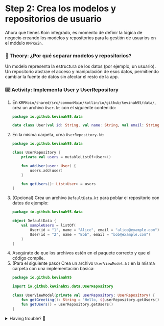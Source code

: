 # Step 2: Crea los modelos y repositorios de usuario

Ahora que tienes Koin integrado, es momento de definir la lógica de negocio creando los modelos y repositorios para la gestión de usuarios en el módulo `KMPKoin`.

### 📖 Theory: ¿Por qué separar modelos y repositorios?

<!--
> [!NOTE]
> Separar los modelos de datos y los repositorios permite una arquitectura más limpia, facilita el testing y el mantenimiento del código.
-->

Un modelo representa la estructura de los datos (por ejemplo, un usuario). Un repositorio abstrae el acceso y manipulación de esos datos, permitiendo cambiar la fuente de datos sin afectar el resto de la app.

### ⌨️ Activity: Implementa User y UserRepository

1. En `KMPKoin/shared/src/commonMain/kotlin/io/github/kevinah95/data/`, crea un archivo `User.kt` con el siguiente contenido:
   ```kotlin
   package io.github.kevinah95.data

   data class User(val id: String, val name: String, val email: String)
   ```
2. En la misma carpeta, crea `UserRepository.kt`:
   ```kotlin
   package io.github.kevinah95.data

   class UserRepository {
       private val users = mutableListOf<User>()

       fun addUser(user: User) {
           users.add(user)
       }

       fun getUsers(): List<User> = users
   }
   ```
3. (Opcional) Crea un archivo `DefaultData.kt` para poblar el repositorio con datos de ejemplo:
   ```kotlin
   package io.github.kevinah95.data

   object DefaultData {
       val sampleUsers = listOf(
           User(id = "1", name = "Alice", email = "alice@example.com"),
           User(id = "2", name = "Bob", email = "bob@example.com")
       )
   }
   ```
4. Asegúrate de que los archivos estén en el paquete correcto y que el código compile.
5. (Para el siguiente paso) Crea un archivo `UserViewModel.kt` en la misma carpeta con una implementación básica:
   ```kotlin
   package io.github.kevinah95

   import io.github.kevinah95.data.UserRepository

   class UserViewModel(private val userRepository: UserRepository) {
       fun getGreeting(): String = "Hello, ${userRepository.getUsers().firstOrNull()?.name ?: "Guest"}!"
       fun getUsers() = userRepository.getUsers()
   }
   ```

<details>
<summary>Having trouble? 🤷</summary><br/>

- Si tienes errores de compilación, revisa los nombres de los paquetes y la ubicación de los archivos.
- Puedes consultar la [documentación oficial de Kotlin Multiplatform](https://kotlinlang.org/docs/multiplatform.html) para más ejemplos de organización de código.

</details>
